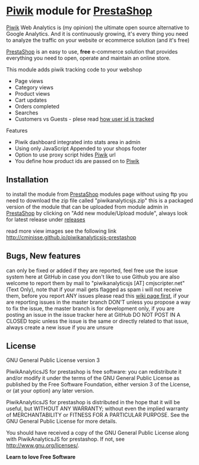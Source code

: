 [Piwik] module for [PrestaShop]
=========

[Piwik] Web Analytics is (my opinion) the ultimate open source alternative to Google Analytics. And it is continuously growing, it's every thing you need to analyze the traffic on your website or ecommerce solution (and it's free)

[PrestaShop] is an easy to use, **free** e-commerce solution that provides everything you need to open, operate and maintain an online store.

This module adds piwik tracking code to your webshop
  - Page views
  - Category views
  - Product views
  - Cart updates
  - Orders completed
  - Searches
  - Customers vs Guests - plese read [how user id is tracked]

Features
  - Piwik dashboard integrated into stats area in admin
  - Using only JavaScript Appended to your shops footer
  - Option to use proxy script hides [Piwik] url
  - You define how product ids are passed on to [Piwik] 

Installation
--------------
to install the module from [PrestaShop] modules page without using ftp you need to download the zip file called "piwikanalyticsjs.zip" this is a packaged version of the module that can be uploaded from module admin in [PrestaShop] by clicking on "Add new module/Upload module", always look for latest release under [releases]

read more view images see the following link
http://cmjnisse.github.io/piwikanalyticsjs-prestashop

Bugs, New features
--------------
can only be fixed or added if they are reported, feel free use the issue system here at GitHub in case you don't like to use Github you are also welcome to report them by mail to "piwikanalyticsjs [AT] cmjscripter.net" (Text Only), note that if your mail gets flagged as spam i will not receive them, before you report ANY issues please read this [wiki page first], if your are reporting issues in the master branch DON'T unless you propose a way to fix the issue, the master branch is for development only, if you are posting an issue in the issue tracker here at GitHub DO NOT POST IN A CLOSED topic unless the issue is the same or directly related to that issue, always create a new issue if you are unsure

License
----

GNU General Public License version 3

PiwikAnalyticsJS for prestashop is free software: you can redistribute it and/or modify
it under the terms of the GNU General Public License as published by
the Free Software Foundation, either version 3 of the License, or
(at your option) any later version.

PiwikAnalyticsJS for prestashop is distributed in the hope that it will be useful,
but WITHOUT ANY WARRANTY; without even the implied warranty of
MERCHANTABILITY or FITNESS FOR A PARTICULAR PURPOSE.  See the
GNU General Public License for more details.

You should have received a copy of the GNU General Public License
along with PiwikAnalyticsJS for prestashop.  If not, see <http://www.gnu.org/licenses/>.

**Learn to love Free Software**

[PrestaShop]:http://prestashop.com/
[Piwik]:http://piwik.org/
[how user id is tracked]:http://piwik.org/docs/user-id/#how-requests-with-a-user-id-are-tracked
[releases]:https://github.com/cmjnisse/piwikanalyticsjs-prestashop/releases
[wiki page first]:https://github.com/cmjnisse/piwikanalyticsjs-prestashop/wiki/Fixing---Reporting-issues
